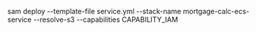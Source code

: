 sam deploy --template-file service.yml --stack-name mortgage-calc-ecs-service --resolve-s3 --capabilities CAPABILITY_IAM